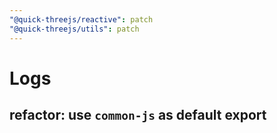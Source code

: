 ```yaml
---
"@quick-threejs/reactive": patch
"@quick-threejs/utils": patch
---
```


# Logs

## refactor: use `common-js` as default export
